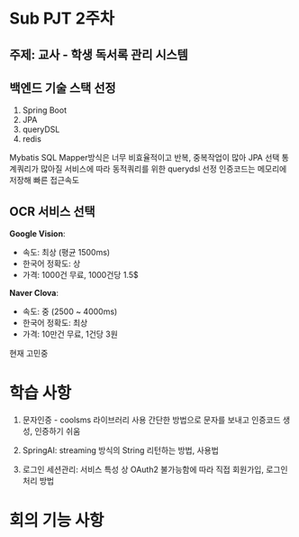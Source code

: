 # Sub PJT 2주차

## 주제: 교사 - 학생 독서록 관리 시스템
## 백엔드 기술 스택 선정
1. Spring Boot
2. JPA
3. queryDSL
4. redis

Mybatis SQL Mapper방식은 너무 비효율적이고 반복, 중복작업이 많아 JPA 선택
통계쿼리가 많아질 서비스에 따라 동적쿼리를 위한 querydsl 선정
인증코드는 메모리에 저장해 빠른 접근속도

## OCR 서비스 선택
**Google Vision**:
- 속도: 최상 (평균 1500ms)
- 한국어 정확도: 상
- 가격: 1000건 무료, 1000건당 1.5$

**Naver Clova**:
- 속도: 중 (2500 ~ 4000ms)
- 한국어 정확도: 최상
- 가격: 10만건 무료, 1건당 3원

현재 고민중

# 학습 사항
1. 문자인증 - coolsms 라이브러리 사용
간단한 방법으로 문자를 보내고 인증코드 생성, 인증하기 쉬움

2. SpringAI: streaming 방식의 String 리턴하는 방법, 사용법

3. 로그인 세션관리: 서비스 특성 상 OAuth2 불가능함에 따라 직접 회원가입, 로그인 처리 방법

# 회의 기능 사항